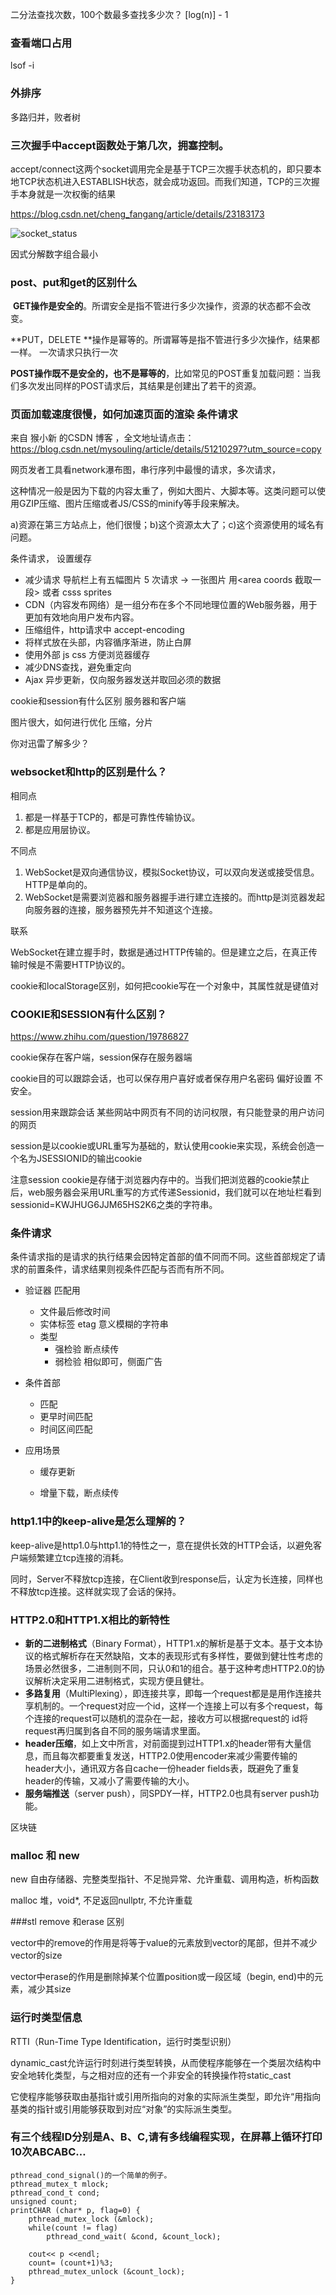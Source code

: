 二分法查找次数，100个数最多查找多少次？  [log(n)] - 1

### 查看端口占用

lsof -i 

### 外排序

多路归并，败者树

### 三次握手中accept函数处于第几次，拥塞控制。 

 accept/connect这两个socket调用完全是基于TCP三次握手状态机的，即只要本地TCP状态机进入ESTABLISH状态，就会成功返回。而我们知道，TCP的三次握手本身就是一次权衡的结果

https://blog.csdn.net/cheng_fangang/article/details/23183173

![socket_status](../img/socket_status.jpg)



因式分解数字组合最小



### post、put和get的区别什么 

 **GET操作是安全的**。所谓安全是指不管进行多少次操作，资源的状态都不会改变。 

**PUT，DELETE **操作是幂等的。所谓幂等是指不管进行多少次操作，结果都一样。 一次请求只执行一次

**POST操作既不是安全的，也不是幂等的**，比如常见的POST重复加载问题：当我们多次发出同样的POST请求后，其结果是创建出了若干的资源。 



### 页面加载速度很慢，如何加速页面的渲染  条件请求

来自 猴小新 的CSDN 博客 ，全文地址请点击：https://blog.csdn.net/mysouling/article/details/51210297?utm_source=copy  

网页发者工具看network瀑布图，串行序列中最慢的请求，多次请求，

这种情况一般是因为下载的内容太重了，例如大图片、大脚本等。这类问题可以使用GZIP压缩、图片压缩或者JS/CSS的minify等手段来解决。

a)资源在第三方站点上，他们很慢；b)这个资源太大了；c)这个资源使用的域名有问题。

条件请求， 设置缓存

* 减少请求 导航栏上有五幅图片 5 次请求 -> 一张图片 用\<area coords 截取一段> 或者 csss sprites
* CDN（内容发布网络）是一组分布在多个不同地理位置的Web服务器，用于更加有效地向用户发布内容。 
* 压缩组件，http请求中 accept-encoding
* 将样式放在头部，内容循序渐进，防止白屏
* 使用外部 js css 方便浏览器缓存
* 减少DNS查找，避免重定向
* Ajax 异步更新，仅向服务器发送并取回必须的数据

cookie和session有什么区别  服务器和客户端

图片很大，如何进行优化 压缩，分片

你对迅雷了解多少？ 

### websocket和http的区别是什么？

相同点

1. 都是一样基于TCP的，都是可靠性传输协议。
2. 都是应用层协议。

不同点

 1. WebSocket是双向通信协议，模拟Socket协议，可以双向发送或接受信息。HTTP是单向的。
 2. WebSocket是需要浏览器和服务器握手进行建立连接的。而http是浏览器发起向服务器的连接，服务器预先并不知道这个连接。

联系

WebSocket在建立握手时，数据是通过HTTP传输的。但是建立之后，在真正传输时候是不需要HTTP协议的。

cookie和localStorage区别，如何把cookie写在一个对象中，其属性就是键值对 

### COOKIE和SESSION有什么区别？

https://www.zhihu.com/question/19786827

cookie保存在客户端，session保存在服务器端

cookie目的可以跟踪会话，也可以保存用户喜好或者保存用户名密码 偏好设置 不安全。

session用来跟踪会话 某些网站中网页有不同的访问权限，有只能登录的用户访问的网页

session是以cookie或URL重写为基础的，默认使用cookie来实现，系统会创造一个名为JSESSIONID的输出cookie

注意session cookie是存储于浏览器内存中的。当我们把浏览器的cookie禁止后，web服务器会采用URL重写的方式传递Sessionid，我们就可以在地址栏看到 sessionid=KWJHUG6JJM65HS2K6之类的字符串。 



### 条件请求

条件请求指的是请求的执行结果会因特定首部的值不同而不同。这些首部规定了请求的前置条件，请求结果则视条件匹配与否而有所不同。 

* 验证器 匹配用

  * 文件最后修改时间
  * 实体标签 etag 意义模糊的字符串
  * 类型
    * 强检验 断点续传
    * 弱检验 相似即可，侧面广告

* 条件首部

  * 匹配
  * 更早时间匹配
  * 时间区间匹配

* 应用场景

  * 缓存更新

  * 增量下载，断点续传

    

### http1.1中的keep-alive是怎么理解的？ 

keep-alive是http1.0与http1.1的特性之一，意在提供长效的HTTP会话，以避免客户端频繁建立tcp连接的消耗。

同时，Server不释放tcp连接，在Client收到response后，认定为长连接，同样也不释放tcp连接。这样就实现了会话的保持。

### HTTP2.0和HTTP1.X相比的新特性

- **新的二进制格式**（Binary Format），HTTP1.x的解析是基于文本。基于文本协议的格式解析存在天然缺陷，文本的表现形式有多样性，要做到健壮性考虑的场景必然很多，二进制则不同，只认0和1的组合。基于这种考虑HTTP2.0的协议解析决定采用二进制格式，实现方便且健壮。
- **多路复用**（MultiPlexing），即连接共享，即每一个request都是是用作连接共享机制的。一个request对应一个id，这样一个连接上可以有多个request，每个连接的request可以随机的混杂在一起，接收方可以根据request的 id将request再归属到各自不同的服务端请求里面。
- **header压缩**，如上文中所言，对前面提到过HTTP1.x的header带有大量信息，而且每次都要重复发送，HTTP2.0使用encoder来减少需要传输的header大小，通讯双方各自cache一份header fields表，既避免了重复header的传输，又减小了需要传输的大小。
- **服务端推送**（server push），同SPDY一样，HTTP2.0也具有server push功能。

区块链 

### malloc 和 new

new 自由存储器、完整类型指针、不足抛异常、允许重载、调用构造，析构函数

malloc 堆，void*, 不足返回nullptr, 不允许重载

###stl remove 和erase 区别

vector中的remove的作用是将等于value的元素放到vector的尾部，但并不减少vector的size

vector中erase的作用是删除掉某个位置position或一段区域（begin, end)中的元素，减少其size

### 运行时类型信息

RTTI（Run-Time Type Identification，运行时类型识别）

dynamic_cast允许运行时刻进行类型转换，从而使程序能够在一个类层次结构中安全地转化类型，与之相对应的还有一个非安全的转换操作符static_cast

它使程序能够获取由基指针或引用所指向的对象的实际派生类型，即允许“用指向基类的指针或引用能够获取到对应“对象”的实际派生类型。

### 有三个线程ID分别是A、B、C,请有多线编程实现，在屏幕上循环打印10次ABCABC…  

```
pthread_cond_signal()的一个简单的例子。
pthread_mutex_t mlock;
pthread_cond_t cond;
unsigned count;
printCHAR (char* p, flag=0) {
    pthread_mutex_lock (&mlock);
    while(count != flag) 
        pthread_cond_wait( &cond, &count_lock);
        
    cout<< p <<endl;
    count= (count+1)%3;
    pthread_mutex_unlock (&count_lock);
}
```

